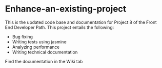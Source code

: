 # Enhance-an-existing-project

This is the updated code base and documentation for Project 8 of the Front End Developer Path. This project entails the following:

* Bug fixing
* Writing tests using jasmine 
* Analyzing performance
* Writing technical documentation 

Find the documentation in the Wiki tab
